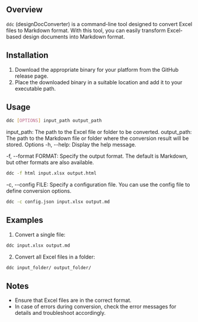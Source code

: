 ## Overview

`ddc` (designDocConverter) is a command-line tool designed to convert Excel files to Markdown format. With this tool, you can easily transform Excel-based design documents into Markdown format.

## Installation

1. Download the appropriate binary for your platform from the GitHub release page.
2. Place the downloaded binary in a suitable location and add it to your executable path.

## Usage

```bash
ddc [OPTIONS] input_path output_path
```
input_path: The path to the Excel file or folder to be converted.
output_path: The path to the Markdown file or folder where the conversion result will be stored.
Options
-h, --help: Display the help message.

-f, --format FORMAT: Specify the output format. The default is Markdown, but other formats are also available.
```bash
ddc -f html input.xlsx output.html
```

-c, --config FILE: Specify a configuration file. You can use the config file to define conversion options.
```bash
ddc -c config.json input.xlsx output.md
```
## Examples
1. Convert a single file:

```bash
ddc input.xlsx output.md
```
2. Convert all Excel files in a folder:

```bash
ddc input_folder/ output_folder/
```

## Notes
* Ensure that Excel files are in the correct format.
* In case of errors during conversion, check the error messages for details and troubleshoot accordingly.